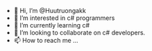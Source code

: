 - 👋 Hi, I’m @Huutruongakk
- 👀 I’m interested in c# programmers 
- 🌱 I’m currently learning c#
- 💞️ I’m looking to collaborate on c# developers.
- 📫 How to reach me ...

<!---
Huutruongakk/Huutruongakk is a ✨ special ✨ repository because its `README.md` (this file) appears on your GitHub profile.
You can click the Preview link to take a look at your changes.
--->
